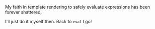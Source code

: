 My faith in template rendering to safely evaluate expressions has been forever shattered.

I'll just do it myself then. Back to `eval` I go!